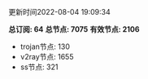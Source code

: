 更新时间2022-08-04 19:09:34

**总订阅: 64**
**总节点: 7075**
**有效节点: 2106**
- trojan节点: 130
- v2ray节点: 1655
- ss节点: 321

